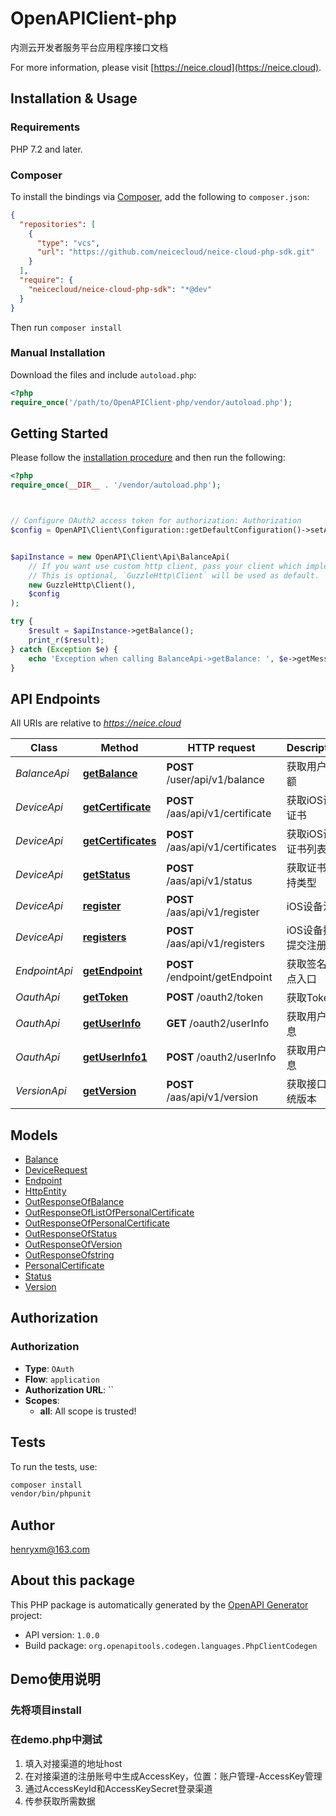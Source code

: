 # OpenAPIClient-php

内测云开发者服务平台应用程序接口文档

For more information, please visit [https://neice.cloud](https://neice.cloud).

## Installation & Usage

### Requirements

PHP 7.2 and later.

### Composer

To install the bindings via [Composer](https://getcomposer.org/), add the following to `composer.json`:

```json
{
  "repositories": [
    {
      "type": "vcs",
      "url": "https://github.com/neicecloud/neice-cloud-php-sdk.git"
    }
  ],
  "require": {
    "neicecloud/neice-cloud-php-sdk": "*@dev"
  }
}
```

Then run `composer install`

### Manual Installation

Download the files and include `autoload.php`:

```php
<?php
require_once('/path/to/OpenAPIClient-php/vendor/autoload.php');
```

## Getting Started

Please follow the [installation procedure](#installation--usage) and then run the following:

```php
<?php
require_once(__DIR__ . '/vendor/autoload.php');



// Configure OAuth2 access token for authorization: Authorization
$config = OpenAPI\Client\Configuration::getDefaultConfiguration()->setAccessToken('YOUR_ACCESS_TOKEN');


$apiInstance = new OpenAPI\Client\Api\BalanceApi(
    // If you want use custom http client, pass your client which implements `GuzzleHttp\ClientInterface`.
    // This is optional, `GuzzleHttp\Client` will be used as default.
    new GuzzleHttp\Client(),
    $config
);

try {
    $result = $apiInstance->getBalance();
    print_r($result);
} catch (Exception $e) {
    echo 'Exception when calling BalanceApi->getBalance: ', $e->getMessage(), PHP_EOL;
}

```

## API Endpoints

All URIs are relative to *https://neice.cloud*

Class | Method | HTTP request | Description
------------ | ------------- | ------------- | -------------
*BalanceApi* | [**getBalance**](docs/Api/BalanceApi.md#getbalance) | **POST** /user/api/v1/balance | 获取用户余额
*DeviceApi* | [**getCertificate**](docs/Api/DeviceApi.md#getcertificate) | **POST** /aas/api/v1/certificate | 获取iOS设备证书
*DeviceApi* | [**getCertificates**](docs/Api/DeviceApi.md#getcertificates) | **POST** /aas/api/v1/certificates | 获取iOS设备证书列表
*DeviceApi* | [**getStatus**](docs/Api/DeviceApi.md#getstatus) | **POST** /aas/api/v1/status | 获取证书支持类型
*DeviceApi* | [**register**](docs/Api/DeviceApi.md#register) | **POST** /aas/api/v1/register | iOS设备注册
*DeviceApi* | [**registers**](docs/Api/DeviceApi.md#registers) | **POST** /aas/api/v1/registers | iOS设备批量提交注册
*EndpointApi* | [**getEndpoint**](docs/Api/EndpointApi.md#getendpoint) | **POST** /endpoint/getEndpoint | 获取签名节点入口
*OauthApi* | [**getToken**](docs/Api/OauthApi.md#gettoken) | **POST** /oauth2/token | 获取Token
*OauthApi* | [**getUserInfo**](docs/Api/OauthApi.md#getuserinfo) | **GET** /oauth2/userInfo | 获取用户信息
*OauthApi* | [**getUserInfo1**](docs/Api/OauthApi.md#getuserinfo1) | **POST** /oauth2/userInfo | 获取用户信息
*VersionApi* | [**getVersion**](docs/Api/VersionApi.md#getversion) | **POST** /aas/api/v1/version | 获取接口系统版本

## Models

- [Balance](docs/Model/Balance.md)
- [DeviceRequest](docs/Model/DeviceRequest.md)
- [Endpoint](docs/Model/Endpoint.md)
- [HttpEntity](docs/Model/HttpEntity.md)
- [OutResponseOfBalance](docs/Model/OutResponseOfBalance.md)
- [OutResponseOfListOfPersonalCertificate](docs/Model/OutResponseOfListOfPersonalCertificate.md)
- [OutResponseOfPersonalCertificate](docs/Model/OutResponseOfPersonalCertificate.md)
- [OutResponseOfStatus](docs/Model/OutResponseOfStatus.md)
- [OutResponseOfVersion](docs/Model/OutResponseOfVersion.md)
- [OutResponseOfstring](docs/Model/OutResponseOfstring.md)
- [PersonalCertificate](docs/Model/PersonalCertificate.md)
- [Status](docs/Model/Status.md)
- [Version](docs/Model/Version.md)

## Authorization

### Authorization

- **Type**: `OAuth`
- **Flow**: `application`
- **Authorization URL**: ``
- **Scopes**: 
    - **all**: All scope is trusted!

## Tests

To run the tests, use:

```bash
composer install
vendor/bin/phpunit
```

## Author

henryxm@163.com

## About this package

This PHP package is automatically generated by the [OpenAPI Generator](https://openapi-generator.tech) project:

- API version: `1.0.0`
- Build package: `org.openapitools.codegen.languages.PhpClientCodegen`

## Demo使用说明

### 先将项目install

### 在demo.php中测试

1. 填入对接渠道的地址host
2. 在对接渠道的注册账号中生成AccessKey，位置：账户管理-AccessKey管理
3. 通过AccessKeyId和AccessKeySecret登录渠道
4. 传参获取所需数据
